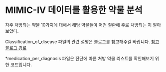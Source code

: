 # MIMIC-IV 데이터를 활용한 약물 분석
자주 처방되는 약물 10가지에 대해서 해당 약물들이 어떤 질환에 주로 처방되는 지 알아보았다.

Classification_of_disease 파일의 관련 설명은 블로그를 참고해주길 바랍니다.
 [참고 블로그 경로](https://velog.io/@one_two_three/series/Data-Analysis-Project-MIMIC-IV-Data)

\*medication_per_diagnosis 파일은 진단에 따른 처방 약물 리스트를 확인해보기 위한 코드입니다.
